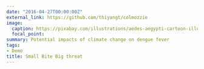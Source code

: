 ```yaml
---
date: "2016-04-27T00:00:00Z"
external_link: https://github.com/thiyangt/colmozzie
image:
  caption: https://pixabay.com/illustrations/aedes-aegypti-cartoon-illustration-1351001/
  focal_point: 
summary: Potential impacts of climate change on dengue fever
tags:
- Demo
title: Small Bite Big threat
---
```


